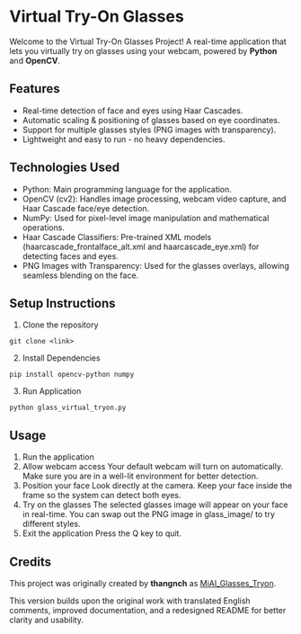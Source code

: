 # Virtual Try-On Glasses
Welcome to the Virtual Try-On Glasses Project!
A real-time application that lets you virtually try on glasses using your webcam, powered by **Python** and **OpenCV**.
## Features
-  Real-time detection of face and eyes using Haar Cascades.
-  Automatic scaling & positioning of glasses based on eye coordinates.
-  Support for multiple glasses styles (PNG images with transparency).
-  Lightweight and easy to run - no heavy dependencies.
## Technologies Used
- Python: Main programming language for the application.
- OpenCV (cv2): Handles image processing, webcam video capture, and Haar Cascade face/eye detection.
- NumPy: Used for pixel-level image manipulation and mathematical operations.
- Haar Cascade Classifiers: Pre-trained XML models (haarcascade_frontalface_alt.xml and haarcascade_eye.xml) for detecting faces and eyes.
- PNG Images with Transparency: Used for the glasses overlays, allowing seamless blending on the face. 
## Setup Instructions
1. Clone the repository
```
git clone <link>
```
2. Install Dependencies
```
pip install opencv-python numpy
```
3. Run Application
```
python glass_virtual_tryon.py
```
## Usage
1. Run the application
2. Allow webcam access
Your default webcam will turn on automatically. Make sure you are in a well-lit environment for better detection.
3. Position your face
Look directly at the camera.
Keep your face inside the frame so the system can detect both eyes.
4. Try on the glasses
The selected glasses image will appear on your face in real-time.
You can swap out the PNG image in glass_image/ to try different styles.
5. Exit the application
Press the Q key to quit.
## Credits
This project was originally created by **thangnch** as [MiAI_Glasses_Tryon](https://github.com/thangnch/MiAI_Glasses_Tryon).  

This version builds upon the original work with translated English comments, improved documentation, and a redesigned README for better clarity and usability.


